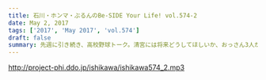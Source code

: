 ```yaml
---
title: 石川・ホンマ・ぶるんのBe-SIDE Your Life! vol.574-2
date: May 2, 2017
tags: ['2017', 'May 2017', 'vol.574']
draft: false
summary: 先週に引き続き、高校野球トーク。清宮には将来どうしてほしいか、おっさん3人が勝手に話しています。MIURA
---
```


http://project-phi.ddo.jp/ishikawa/ishikawa574_2.mp3